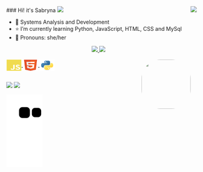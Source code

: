 <img align="right" height="590em" src="https://ibb.co/41KNXH2"/>
### Hi! it's Sabryna <img src="https://c.tenor.com/SNL9_xhZl9oAAAAi/waving-hand-joypixels.gif" width="30px">

- 🌙 Systems Analysis and Development 
- ⭐ I’m currently learning Python, JavaScript, HTML, CSS and MySql
- 🌠 Pronouns: she/her

<div align="center">
  <a href="https://github.com/SabrynaRodrigues">
  <img height="130em" src="https://github-readme-stats.vercel.app/api?username=SabrynaRodrigues&show_icons=true&theme=dracula&include_all_commits=true&count_private=true"/>
  <img height="100em" src="https://github-readme-stats.vercel.app/api/top-langs/?username=SabrynaRodrigues&layout=compact&langs_count=7&theme=dracula"/>
  </div>
  <div style="display: inline_block"><br>
  <img align="center" alt="Sabryna-Js" height="30" width="40" src="https://raw.githubusercontent.com/devicons/devicon/master/icons/javascript/javascript-plain.svg">
  <img align="center" alt="Sabryna-HTML" height="30" width="40" src="https://raw.githubusercontent.com/devicons/devicon/master/icons/html5/html5-original.svg">
  <img align="center" alt="Sabryna-Python" height="30" width="40" src="https://raw.githubusercontent.com/devicons/devicon/master/icons/python/python-original.svg">
    <img align="right" src="https://i.pinimg.com/originals/a9/94/77/a99477ceacc3ac8d2990eb40b8bdd91f.gif" width="130" height="130" style="border-radius:50px" />
</div>
 
  ##
  
  <div> 
  <a href="https://instagram.com/sahyrodri" target="_blank"><img src="https://img.shields.io/badge/-Instagram-%23E4405F?style=for-the-badge&logo=instagram&logoColor=white" target="_blank"></a>
     <a href = "mailto:sabrynarodrigues1804@gmail.com"><img src="https://img.shields.io/badge/-Gmail-%23333?style=for-the-badge&logo=gmail&logoColor=white" target="_blank"></a>
 
 
  ![Snake animation](https://github.com/SabrynaRodrigues/SabrynaRodrigues/blob/output/github-contribution-grid-snake.svg)
  </div>
    
